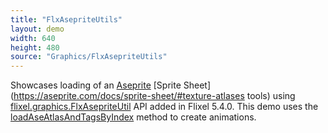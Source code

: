 ```yaml
---
title: "FlxAsepriteUtils"
layout: demo
width: 640
height: 480
source: "Graphics/FlxAsepriteUtils"
---
```


Showcases loading of an [Aseprite](https://www.aseprite.org/) [Sprite Sheet](https://aseprite.com/docs/sprite-sheet/#texture-atlases tools) using [flixel.graphics.FlxAsepriteUtil](https://api.haxeflixel.com/flixel/graphics/FlxAsepriteUtil.html) API added in Flixel 5.4.0. This demo uses the [loadAseAtlasAndTagsByIndex](https://api.haxeflixel.com/flixel/graphics/FlxAsepriteUtil.html#addAseAtlasTagsByIndex) method to create animations.
